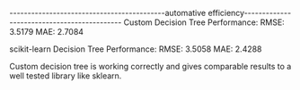 -------------------------------------------automative efficiency--------------------------------------------
Custom Decision Tree Performance:
RMSE: 3.5179
MAE: 2.7084

scikit-learn Decision Tree Performance:
RMSE: 3.5058
MAE: 2.4288

Custom decision tree is working correctly and gives comparable results to a well tested library like sklearn.
